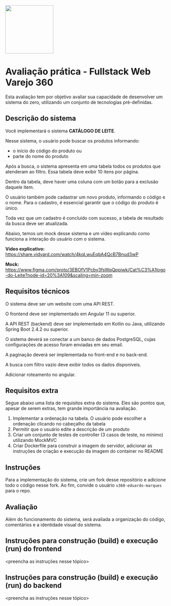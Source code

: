 <img width="150" src="https://i.ibb.co/m0xnbYR/logo-nome.png">

# Avaliação prática - Fullstack Web Varejo 360

Esta avaliação tem por objetivo avaliar sua capacidade de desenvolver um sistema do zero, utilizando um conjunto de tecnologias pré-definidas.

## Descrição do sistema

Você implementará o sistema **CATÁLOGO DE LEITE**.

Nesse sistema, o usuário pode buscar os produtos informando:
- o início do código do produto ou
- parte do nome do produto

Após a busca, o sistema apresenta em uma tabela todos os produtos que atenderam ao filtro. Essa tabela deve exibir 10 itens por página.

Dentro da tabela, deve haver uma coluna com um botão para a exclusão daquele item.

O usuário também pode cadastrar um novo produto, informando o código e o nome. Para o cadastro, é essencial garantir que o código do produto é único.

Toda vez que um cadastro é concluído com sucesso, a tabela de resultado da busca deve ser atualizada.

Abaixo, temos um mock desse sistema e um vídeo explicando como funciona a interação do usuário com o sistema.

**Vídeo explicativo:** https://share.vidyard.com/watch/4kqLwuEqbA4QcB7Bnud3wP

**Mock:** https://www.figma.com/proto/3EBOfV1Pcby3fsWqQppiwk/Cat%C3%A1logo-do-Leite?node-id=20%3A109&scaling=min-zoom

## Requisitos técnicos

O sistema deve ser um website com uma API REST.

O frontend deve ser implementado em Angular 11 ou superior. 

A API REST (backend) deve ser implementado em Kotlin ou Java, utilizando Spring Boot 2.4.2 ou superior. 

O sistema deverá se conectar a um banco de dados PostgreSQL, cujas configurações de acesso foram enviadas em seu email.

A paginação deverá ser implementada no front-end e no back-end.

A busca com filtro vazio deve exibir todos os dados disponíveis.

Adicionar roteamento no angular.


## Requisitos extra

Segue abaixo uma lista de requisitos extra do sistema. Eles são pontos que, apesar de serem extras, tem grande importância na avaliação.

1. Implementar a ordenação na tabela. O usuário pode escolher a ordenação clicando no cabeçalho da tabela
2. Permitir que o usuário edite a descrição de um produto
3. Criar um conjunto de testes de controller (3 casos de teste, no mínimo) utilizando MockMVC
4. Criar Dockerfile para construir a imagem do servidor, adicionar as instruções de criação e execução da imagem do container no README


## Instruções

Para a implementação do sistema, crie um fork desse repositório e adicione todo o código nesse fork. Ao fim, convide o usuário `v360-eduardo-marques` para o repo.


## Avaliação

Além do funcionamento do sistema, será avaliada a organização do código, comentários e a identidade visual do sistema.


## Instruções para construção (build) e execução (run) do frontend

<preencha as instruções nesse tópico>

## Instruções para construção (build) e execução (run) do backend

<preencha as instruções nesse tópico>
